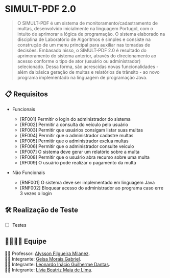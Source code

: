 # SIMULT-PDF 2.0
> O SIMULT-PDF é um sistema de monitoramento/cadastramento de multas, desenvolvido inicialmente na linguagem Portugol, com o intuito de aprimorar a lógica de programação. O sistema elaborado na disciplina de Laboratório de Algoritmos é simples e consiste na construção de um menu principal para auxiliar nas tomadas de decisões.
Embasado nisso, o SIMULT-PDF 2.0 é resultado do aprimoramento do sistema anterior, através do direcionamento ao acesso conforme o tipo de ator (usuário ou administrador) selecionado. Dessa forma, são acrescidas novas funcionalidades - além da básica geração de multas e relatórios de trânsito - ao novo programa implementado na linguagem de programação Java.

## :clipboard: Requisitos

 - Funcionais
	 - [RF001] Permitir o login do administrador do sistema
	 - [RF002] Permitir a consulta do veículo pelo usuário
	 - [RF003] Permitir que usuários consigam listar suas multas
	 - [RF004] Permitir que o administrador cadastre multas
	 - [RF005] Permitir que o administrador exclua multas
	 - [RF006] Permitir que o administrador consulte veículo
	 - [RF007] O sistema deve gerar um relatório sobre a multa
	 - [RF008] Permitir que o usuário abra recurso sobre uma multa
	 - [RF009] O usuário pode realizar o pagamento da multa
	 
 - Não Funcionais
	 - [RNF001] O sistema deve ser implementado em linguagem Java
	 - [RNF002] Bloquear acesso do administrador ao programa caso erre 3 vezes o login

## :hammer_and_wrench: Realização de Teste

 - [ ] Testes

## :family_man_woman_girl_boy: Equipe
:man_teacher: Professor: [Alysson Filgueira Milanez](https://github.com/alyssonfm). </br>
:woman_student: Integrante: [Geísa Morais Gabriel](https://github.com/Geisa-mg). </br>
:man_student: Integrante: [Leonardo Inácio Guilherme Dantas](https://github.com/LeonardoIGD). </br>
:woman_student: Integrante: [Lívia Beatriz Maia de Lima](https://github.com/liviabeatrizml). </br>
